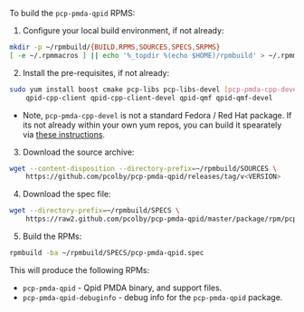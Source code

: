 To build the `pcp-pmda-qpid` RPMS:

1. Configure your local build environment, if not already:
  ```bash
  mkdir -p ~/rpmbuild/{BUILD,RPMS,SOURCES,SPECS,SRPMS}
  [ -e ~/.rpmmacros ] || echo '%_topdir %(echo $HOME)/rpmbuild' > ~/.rpmmacros
  ```

2. Install the pre-requisites, if not already:
  ```bash
  sudo yum install boost cmake pcp-libs pcp-libs-devel [pcp-pmda-cpp-devel] \
      qpid-cpp-client qpid-cpp-client-devel qpid-qmf qpid-qmf-devel
  ```
  * Note, `pcp-pmda-cpp-devel` is not a standard Fedora / Red Hat package.  If
    its not already within your own yum repos, you can build it spearately via
    [these instructions](https://github.com/pcolby/pcp-pmda-cpp/tree/master/package/rpm).

3. Download the source archive:
  ```bash
  wget --content-disposition --directory-prefix=~/rpmbuild/SOURCES \
      https://github.com/pcolby/pcp-pmda-qpid/releases/tag/v<VERSION>
  ```

4. Download the spec file:
  ```bash
  wget --directory-prefix=~/rpmbuild/SPECS \
      https://raw2.github.com/pcolby/pcp-pmda-qpid/master/package/rpm/pcp-pmda-qpid.spec

  ```

5. Build the RPMs:
  ```bash
  rpmbuild -ba ~/rpmbuild/SPECS/pcp-pmda-qpid.spec
  ```

This will produce the following RPMs:
* `pcp-pmda-qpid` - Qpid PMDA binary, and support files.
* `pcp-pmda-qpid-debuginfo` - debug info for the `pcp-pmda-qpid` package.
